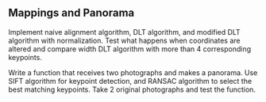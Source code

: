 ## Mappings and Panorama

Implement naive alignment algorithm, DLT algorithm, and modified DLT algorithm with normalization.
Test what happens when coordinates are altered and compare width DLT algorithm with more than 4 corresponding keypoints.

Write a function that receives two photographs and makes a panorama.
Use SIFT algorithm for keypoint detection, and RANSAC algorithm to select the best matching keypoints.
Take 2 original photographs and test the function.